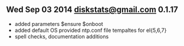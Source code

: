 ## Wed Sep 03 2014 diskstats@gmail.com 0.1.17
- added parameters $ensure $onboot
- added default OS provided ntp.conf file tempaltes for el{5,6,7}
- spell checks, documentation additions

